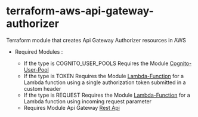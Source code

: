# terraform-aws-api-gateway-authorizer

Terraform module that creates Api Gateway Authorizer resources in AWS

* Required Modules :

  * If the type is COGNITO_USER_POOLS Requires the  Module [Cognito-User-Pool](https://registry.terraform.io/modules/corpit-consulting-public/cognito-user-pool/aws/0.1.3)
  * If the type is TOKEN Requires the  Module [Lambda-Function](https://registry.terraform.io/modules/corpit-consulting-public/lambda-function-mod/aws/0.1.3) for a Lambda function using a single authorization token submitted in a custom header
  * If the type is REQUEST Requires the Module [Lambda-Function](https://registry.terraform.io/modules/corpit-consulting-public/lambda-function-mod/aws/0.1.3) for a Lambda function using incoming request parameter
  * Requires Module Api Gateway [Rest Api](https://registry.terraform.io/modules/corpit-consulting-public/api-gateway-rest-api/aws/0.1.1)
